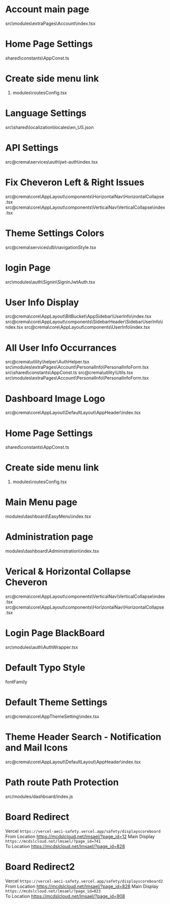 # Account main page
src\modules\extraPages\Account\index.tsx

# Home Page Settings
shared\constants\AppConst.ts

# Create side menu link
1. modules\routesConfig.tsx

# Language Settings
src\shared\localization\locales\en_US.json

# API Settings
src\@crema\services\auth\jwt-auth\index.tsx

# Fix Cheveron Left & Right Issues
src\@crema\core\AppLayout\components\HorizontalNav\HorizontalCollapse.tsx
src\@crema\core\AppLayout\components\VerticalNav\VerticalCollapse\index.tsx

# Theme Settings Colors
src\@crema\services\db\navigationStyle.tsx  

# login Page
src\modules\auth\Signin\SigninJwtAuth.tsx

# User Info Display
src\@crema\core\AppLayout\BitBucket\AppSidebar\UserInfo\index.tsx
src\@crema\core\AppLayout\components\SidebarHeader\SidebarUserInfo\index.tsx
src\@crema\core\AppLayout\components\UserInfo\index.tsx

# All User Info Occurrances
src\@crema\utility\helper\AuthHelper.tsx
src\modules\extraPages\Account\PersonalInfo\PersonalInfoForm.tsx
src\shared\constants\AppConst.ts
src\@crema\utility\Utils.tsx
src\modules\extraPages\Account\PersonalInfo\PersonalInfoForm.tsx

# Dashboard Image Logo
src\@crema\core\AppLayout\DefaultLayout\AppHeader\index.tsx

# Home Page Settings 
shared\constants\AppConst.ts
# Create side menu link
1. modules\routesConfig.tsx

# Main Menu page
modules\dashboard\EasyMenu\index.tsx
# Administration page
modules\dashboard\Administration\index.tsx

# Verical & Horizontal Collapse Cheveron
src\@crema\core\AppLayout\components\VerticalNav\VerticalCollapse\index.tsx
src\@crema\core\AppLayout\components\HorizontalNav\HorizontalCollapse.tsx

# Login Page BlackBoard
src\modules\auth\AuthWrapper.tsx

# Default Typo Style
fontFamily

# Default Theme Settings
src\@crema\core\AppThemeSetting\index.tsx

# Theme Header Search - Notification and Mail Icons 
src\@crema\core\AppLayout\DefaultLayout\AppHeader\index.tsx

# Path route Path Protection 
src/modules/dashboard/index.js

# Board Redirect
Vercel `https://vercel-aeci-safety.vercel.app/safety/displayscoreboard`
From Location     https://mcdslcloud.net/lmsael/?page_id=12
Main Display      `https://mcdslcloud.net/lmsael/?page_id=741`  
To Location       https://mcdslcloud.net/lmsael/?page_id=828


# Board Redirect2
Vercel `https://vercel-aeci-safety.vercel.app/safety/displayscoreboard2`
From Location     https://mcdslcloud.net/lmsael/?page_id=828
Main Display      `https://mcdslcloud.net/lmsael/?page_id=823`  
To Location       https://mcdslcloud.net/lmsael/?page_id=908
